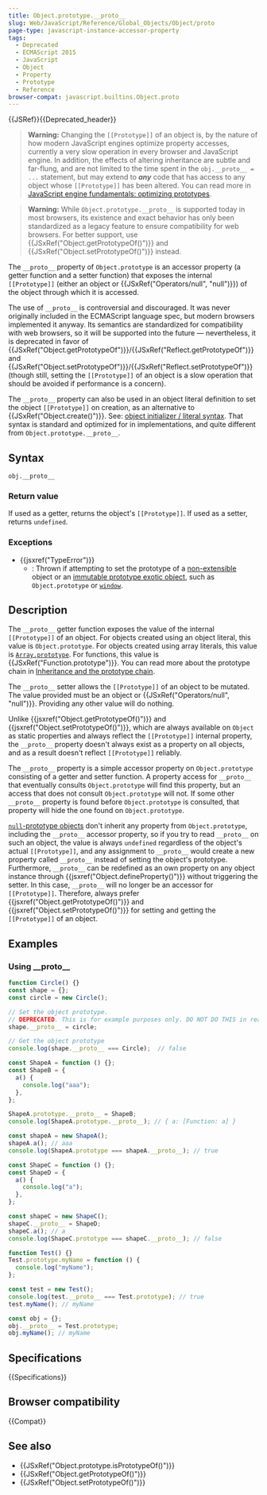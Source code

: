 ```yaml
---
title: Object.prototype.__proto__
slug: Web/JavaScript/Reference/Global_Objects/Object/proto
page-type: javascript-instance-accessor-property
tags:
  - Deprecated
  - ECMAScript 2015
  - JavaScript
  - Object
  - Property
  - Prototype
  - Reference
browser-compat: javascript.builtins.Object.proto
---
```


{{JSRef}}{{Deprecated_header}}

> **Warning:** Changing the `[[Prototype]]` of an object is, by the nature of how modern JavaScript engines optimize property accesses, currently a very slow operation in every browser and JavaScript engine. In addition, the effects of altering inheritance are subtle and far-flung, and are not limited to the time spent in the `obj.__proto__ = ...` statement, but may extend to **_any_** code that has access to any object whose `[[Prototype]]` has been altered. You can read more in [JavaScript engine fundamentals: optimizing prototypes](https://mathiasbynens.be/notes/prototypes).

> **Warning:** While `Object.prototype.__proto__` is supported today in most browsers, its existence and exact behavior has only been standardized as a legacy feature to ensure compatibility for web browsers. For better support, use {{JSxRef("Object.getPrototypeOf()")}} and {{JSxRef("Object.setPrototypeOf()")}} instead.

The `__proto__` property of `Object.prototype` is an accessor property (a getter function and a setter function) that exposes the internal `[[Prototype]]` (either an object or {{JSxRef("Operators/null", "null")}}) of the object through which it is accessed.

The use of `__proto__` is controversial and discouraged. It was never originally included in the ECMAScript language spec, but modern browsers implemented it anyway. Its semantics are standardized for compatibility with web browsers, so it will be supported into the future — nevertheless, it is deprecated in favor of {{JSxRef("Object.getPrototypeOf")}}/{{JSxRef("Reflect.getPrototypeOf")}} and {{JSxRef("Object.setPrototypeOf")}}/{{JSxRef("Reflect.setPrototypeOf")}} (though still, setting the `[[Prototype]]` of an object is a slow operation that should be avoided if performance is a concern).

The `__proto__` property can also be used in an object literal definition to set the object `[[Prototype]]` on creation, as an alternative to {{JSxRef("Object.create()")}}. See: [object initializer / literal syntax](/en-US/docs/Web/JavaScript/Reference/Operators/Object_initializer). That syntax is standard and optimized for in implementations, and quite different from `Object.prototype.__proto__`.

## Syntax

```js-nolint
obj.__proto__
```

### Return value

If used as a getter, returns the object's `[[Prototype]]`. If used as a setter, returns `undefined`.

### Exceptions

- {{jsxref("TypeError")}}
  - : Thrown if attempting to set the prototype of a [non-extensible](/en-US/docs/Web/JavaScript/Reference/Global_Objects/Object/isExtensible) object or an [immutable prototype exotic object](https://tc39.es/ecma262/#sec-immutable-prototype-exotic-objects), such as `Object.prototype` or [`window`](/en-US/docs/Web/API/Window).

## Description

The `__proto__` getter function exposes the value of the internal `[[Prototype]]` of an object. For objects created using an object literal, this value is `Object.prototype`. For objects created using array literals, this value is [`Array.prototype`](/en-US/docs/Web/JavaScript/Reference/Global_Objects/Array). For functions, this value is {{JSxRef("Function.prototype")}}. You can read more about the prototype chain in [Inheritance and the prototype chain](/en-US/docs/Web/JavaScript/Inheritance_and_the_prototype_chain).

The `__proto__` setter allows the `[[Prototype]]` of an object to be mutated. The value provided must be an object or {{JSxRef("Operators/null", "null")}}. Providing any other value will do nothing.

Unlike {{jsxref("Object.getPrototypeOf()")}} and {{jsxref("Object.setPrototypeOf()")}}, which are always available on `Object` as static properties and always reflect the `[[Prototype]]` internal property, the `__proto__` property doesn't always exist as a property on all objects, and as a result doesn't reflect `[[Prototype]]` reliably.

The `__proto__` property is a simple accessor property on `Object.prototype` consisting of a getter and setter function. A property access for `__proto__` that eventually consults `Object.prototype` will find this property, but an access that does not consult `Object.prototype` will not. If some other `__proto__` property is found before `Object.prototype` is consulted, that property will hide the one found on `Object.prototype`.

[`null`-prototype objects](/en-US/docs/Web/JavaScript/Reference/Global_Objects/Object#null-prototype_objects) don't inherit any property from `Object.prototype`, including the `__proto__` accessor property, so if you try to read `__proto__` on such an object, the value is always `undefined` regardless of the object's actual `[[Prototype]]`, and any assignment to `__proto__` would create a new property called `__proto__` instead of setting the object's prototype. Furthermore, `__proto__` can be redefined as an own property on any object instance through {{jsxref("Object.defineProperty()")}} without triggering the setter. In this case, `__proto__` will no longer be an accessor for `[[Prototype]]`. Therefore, always prefer {{jsxref("Object.getPrototypeOf()")}} and {{jsxref("Object.setPrototypeOf()")}} for setting and getting the `[[Prototype]]` of an object.

## Examples

### Using \_\_proto\_\_

```js
function Circle() {}
const shape = {};
const circle = new Circle();

// Set the object prototype.
// DEPRECATED. This is for example purposes only. DO NOT DO THIS in real code.
shape.__proto__ = circle;

// Get the object prototype
console.log(shape.__proto__ === Circle);  // false
```

```js
const ShapeA = function () {};
const ShapeB = {
  a() {
    console.log("aaa");
  },
};

ShapeA.prototype.__proto__ = ShapeB;
console.log(ShapeA.prototype.__proto__); // { a: [Function: a] }

const shapeA = new ShapeA();
shapeA.a(); // aaa
console.log(ShapeA.prototype === shapeA.__proto__); // true
```

```js
const ShapeC = function () {};
const ShapeD = {
  a() {
    console.log("a");
  },
};

const shapeC = new ShapeC();
shapeC.__proto__ = ShapeD;
shapeC.a(); // a
console.log(ShapeC.prototype === shapeC.__proto__); // false
```

```js
function Test() {}
Test.prototype.myName = function () {
  console.log("myName");
};

const test = new Test();
console.log(test.__proto__ === Test.prototype); // true
test.myName(); // myName

const obj = {};
obj.__proto__ = Test.prototype;
obj.myName(); // myName
```

## Specifications

{{Specifications}}

## Browser compatibility

{{Compat}}

## See also

- {{JSxRef("Object.prototype.isPrototypeOf()")}}
- {{JSxRef("Object.getPrototypeOf()")}}
- {{JSxRef("Object.setPrototypeOf()")}}
